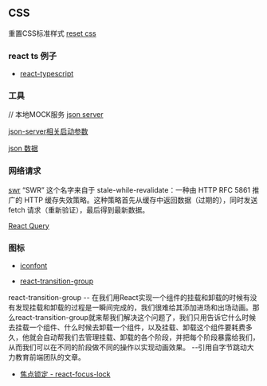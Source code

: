 
## CSS

重置CSS标准样式
[reset css](https://meyerweb.com/eric/tools/css/reset/)

### react ts 例子
* [react-typescript](https://react-typescript-cheatsheet.netlify.app/docs/basic/getting-started/basic_type_example/)


### 工具
// 本地MOCK服务
[json server](https://github.com/typicode/json-server)

[json-server相关启动参数](https://blog.csdn.net/ligonglanyuan/article/details/120665684)

[json 数据](https://jsonplaceholder.typicode.com/guide/)


### 网络请求
[swr](https://swr.vercel.app/zh-CN)
“SWR” 这个名字来自于 stale-while-revalidate：一种由 HTTP RFC 5861 推广的 HTTP 缓存失效策略。这种策略首先从缓存中返回数据（过期的），同时发送 fetch 请求（重新验证），最后得到最新数据。

[React Query]()


### 图标
* [iconfont](https://www.iconfont.cn/)

* [react-transition-group](https://reactcommunity.org/react-transition-group/)

react-transition-group -- 在我们用React实现一个组件的挂载和卸载的时候有没有发现挂载和卸载的过程是一瞬间完成的，我们很难给其添加进场和出场动画。那么react-transition-group就来帮我们解决这个问题了，我们只用告诉它什么时候去挂载一个组件、什么时候去卸载一个组件，以及挂载、卸载这个组件要耗费多久，他就会自动帮我们去管理挂载、卸载的各个阶段，并把每个阶段暴露给我们，从而我们可以在不同的阶段做不同的操作以实现动画效果。 --引用自字节跳动大力教育前端团队的文章。

* [焦点锁定 - react-focus-lock](https://github.com/theKashey/react-focus-lock)



